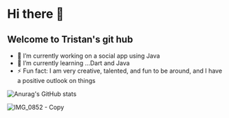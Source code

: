 # Hi there 👋
## Welcome to Tristan's git hub
- 🔭 I’m currently working on a social app using Java
- 🌱 I’m currently learning ...Dart and Java
- ⚡ Fun fact: I am very creative, talented, and fun to be around, and I have a positive outlook on things

![Anurag's GitHub stats](https://github-readme-stats.vercel.app/api?username=Tristan-Thompson876&show_icons=true&theme=radical)
<!--
**Tristan-Thompson876/Tristan-Thompson876** is a ✨ _special_ ✨ repository because its `README.md` (this file) appears on your GitHub profile.
![Anurag's GitHub stats](https://github-readme-stats.vercel.app/api?username=Tristan-Thompson876&show_icons=true&theme=radical)
Here are some ideas to get you started:

- 🔭 I’m currently working on ...
- 🌱 I’m currently learning ...
- 👯 I’m looking to collaborate on ...
- 🤔 I’m looking for help with ...
- 💬 Ask me about ...
- 📫 How to reach me: ...
- 😄 Pronouns: ...
- ⚡ Fun fact: ...
-->
![IMG_0852 - Copy](https://user-images.githubusercontent.com/125337721/234168285-2331e651-9abb-4c06-b1c6-721713661e54.jpg)
